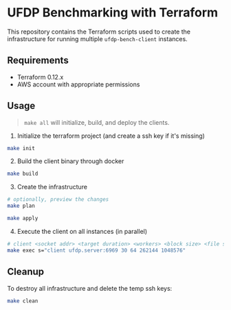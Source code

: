 # UFDP Benchmarking with Terraform

This repository contains the Terraform scripts used to create the infrastructure
for running multiple `ufdp-bench-client` instances.

## Requirements

- Terraform 0.12.x
- AWS account with appropriate permissions

## Usage

> `make all` will initialize, build, and deploy the clients.

1. Initialize the terraform project (and create a ssh key if it's missing)

```bash
make init
```

2. Build the client binary through docker

```bash
make build
```

3. Create the infrastructure

```bash
# optionally, preview the changes
make plan

make apply
```

4. Execute the client on all instances (in parallel)

```bash
# client <socket addr> <target duration> <workers> <block size> <file size>
make exec s="client ufdp.server:6969 30 64 262144 1048576"
```

## Cleanup

To destroy all infrastructure and delete the temp ssh keys:

```bash
make clean
```
